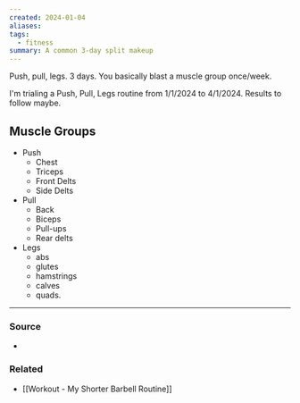 ```yaml
---
created: 2024-01-04
aliases: 
tags:
  - fitness
summary: A common 3-day split makeup
---
```

Push, pull, legs. 3 days. You basically blast a muscle group once/week. 

I'm trialing a Push, Pull, Legs routine from 1/1/2024 to 4/1/2024. Results to follow maybe.
## Muscle Groups
- Push
	- Chest
	- Triceps
	- Front Delts
	- Side Delts
- Pull
	- Back 
	- Biceps 
	- Pull-ups 
	- Rear delts
- Legs
	- abs 
	- glutes 
	- hamstrings 
	- calves 
	- quads. 

---
### Source
- 

### Related
- [[Workout - My Shorter Barbell Routine]]